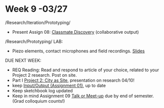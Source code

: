# Week 9 -03/27

/Research/Iteration/Prototyping/
* Present Assign 08: [Classmate Discovery](classmate_discovery.md) (collaborative output)

/Research/Prototyping/
LAB:
* Piezo elements, contact microphones and field recordings. [Slides](https://docs.google.com/presentation/d/1VT_Q3HQsMwSCNFpf19KNtZBbpVUvbHgCPsNizOGO75A/edit?usp=sharing)  


DUE NEXT WEEK:
* REQ Reading: Read and respond to article of your choice, related to your Project 2 research. Post on site. 
* Part I [Project 2: City as Site](city_as_site.md), presentation on research 04/10! 
* keep [Input/Output (Assignment 01),](constant_inputoutput.md) up to date  
* Keep sketchbook log updated
* Keep in mind Assignment 09 [Talk or Meet-up](visit_talk_meetup.md) due by end of semester. (Grad colloquium counts!)
